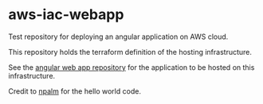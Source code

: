 # aws-iac-webapp
Test repository for deploying an angular application on AWS cloud. 

This repository holds the terraform definition of the hosting infrastructure.

See the [angular web app repository](https://github.com/adj97) for the application to be hosted on this infrastructure.

Credit to [npalm](https://github.com/npalm/tf-helloworld-demo) for the hello world code.